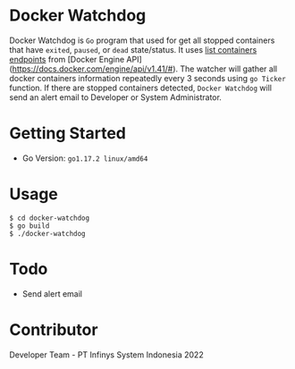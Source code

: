 # Docker Watchdog

Docker Watchdog is `Go` program that used for get all stopped containers that have `exited`, `paused`, or `dead` state/status.
It uses [list containers endpoints](https://docs.docker.com/engine/api/v1.41/#operation/ContainerList) from
[Docker Engine API] (https://docs.docker.com/engine/api/v1.41/#).
The watcher will gather all docker containers information repeatedly every 3 seconds using `go Ticker` function.
If there are stopped containers detected, `Docker Watchdog` will send an alert email to Developer or System Administrator.

# Getting Started

* Go Version: `go1.17.2 linux/amd64`

# Usage
```shell
$ cd docker-watchdog
$ go build
$ ./docker-watchdog
```

# Todo

* Send alert email

# Contributor

Developer Team - PT Infinys System Indonesia 2022
